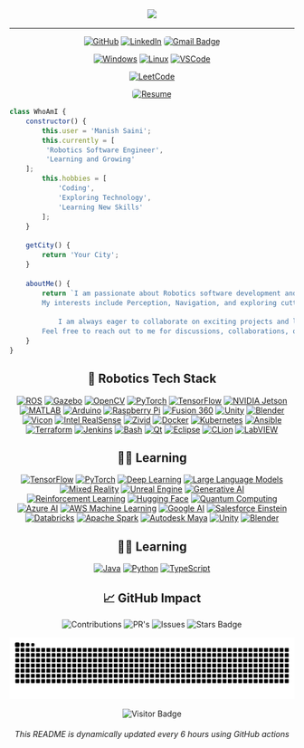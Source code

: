 

<!--

## Hi there 👋

[![Your GitHub stats](https://github-readme-stats.vercel.app/api?username=manishsaini0901&show_icons=true&theme=radical)](https://github.com/manishsaini0901/github-readme-stats)

![GitHub Stats](https://github-readme-stats.vercel.app/api?username=manishsaini0901&show_icons=true&theme=tokyonight&hide=prs,contribs&bg_color=00000000)
-->

<!--
**manishsaini0901/manishsaini0901** is a ✨ _special_ ✨ repository because its `README.md` (this file) appears on your GitHub profile.

Here are some ideas to get you started:


- 🔭 I’m currently working on myself and my code
- 🌱 I’m currently learning the Patience
- 👯 I’m looking to collaborate on SLAM projects
- 🤔 I’m looking for help with a Job Search
- 💬 Ask me about anything around SLAM
- 📫 How to reach me: manishsaini0901@gmail.com
- ⚡ Fun fact: I only exist in your reality

-->

<div align="center">
    <img src="https://readme-typing-svg.herokuapp.com?font=Helvetica&size=40&pause=9000&color=white&center=true&vCenter=true&width=435&lines=%F0%9F%91%8BHey+there+I'm+Manish!">
</div>

<hr>

<p align="center">
    <a href="https://github.com/manishsaini0901" target="_blank"><img alt="GitHub" src="https://img.shields.io/badge/-@manishsaini0901-181717?style=flat-square&logo=GitHub&logoColor=white"></a>
    <a href="https://www.linkedin.com/in/manishsaini0901" target="_blank"><img alt="LinkedIn" src="https://img.shields.io/badge/-manishsaini0901-0077B5?style=flat-square&logo=Linkedin&logoColor=white"></a>
    <a href="mailto:manishsaini0901@gmail.com"><img alt="Gmail Badge" src="https://img.shields.io/badge/-manishsaini0901@gmail.com-c14438?style=flat-square&logo=Gmail&logoColor=white" style="border-radius: 5px;"></a>
</p>

<p align="center">
    <a href="https://www.microsoft.com/windows" target="_blank"><img alt="Windows" src="https://img.shields.io/badge/OS-Windows-0078D6?style=flat-square&logo=windows&logoColor=white"></a>
    <a href="https://en.wikipedia.org/wiki/Linux" target="_blank"><img alt="Linux" src="https://img.shields.io/badge/OS-Linux-informational?style=flat-square&logo=linux&logoColor=white"></a>
    <a href="https://code.visualstudio.com/" target="_blank"><img alt="VSCode" src="https://img.shields.io/badge/Editor-VSCode-blue?style=flat-square&logo=visual-studio-code&logoColor=white"></a>
</p>

<p align="center">
    <a href="https://leetcode.com/manishsaini0901/" target="_blank"><img alt="LeetCode" src="https://img.shields.io/badge/LeetCode-manishsaini0901-FFA116?style=flat-square&logo=leetcode"></a>
</p>

<p align="center">
    <a href="https://manishsaini0901.github.io/resume/" target="_blank"><img alt="Resume" src="https://img.shields.io/badge/📄_Resume-Manish_Saini-informational?style=flat-square&color=YOUR_COLOR_HERE&logo=YOUR_LOGO_HERE&logoColor=white" style="border-radius: 5px;"></a>
</p>

```js
class WhoAmI {
    constructor() {
        this.user = 'Manish Saini';
        this.currently = [
         'Robotics Software Engineer',
         'Learning and Growing'
    ];
        this.hobbies = [
            'Coding',
            'Exploring Technology',
            'Learning New Skills'
        ];
    }

    getCity() {
        return 'Your City';
    }

    aboutMe() {
        return `I am passionate about Robotics software development and enjoy solving real-world problems through code.
        My interests include Perception, Navigation, and exploring cutting-edge technologies.

            I am always eager to collaborate on exciting projects and learn from others in the tech community.
        Feel free to reach out to me for discussions, collaborations, or just to say hi!`;
    }
}
```

<h2 align="center">🤖 Robotics Tech Stack</h2>

<p align="center">
    <a href="https://www.ros.org" target="_blank"><img alt="ROS" src="https://img.shields.io/badge/-ROS-22314E?style=flat-square&logo=ros&logoColor=white"></a>
    <a href="https://gazebosim.org" target="_blank"><img alt="Gazebo" src="https://img.shields.io/badge/-Gazebo-2C3E50?style=flat-square&logo=gazebo&logoColor=white"></a>
    <a href="https://www.openrobotics.org" target="_blank"><img alt="OpenCV" src="https://img.shields.io/badge/-OpenCV-5C3EE8?style=flat-square&logo=opencv&logoColor=white"></a>
    <a href="https://pytorch.org" target="_blank"><img alt="PyTorch" src="https://img.shields.io/badge/-PyTorch-EE4C2C?style=flat-square&logo=pytorch&logoColor=white"></a>
    <a href="https://www.tensorflow.org" target="_blank"><img alt="TensorFlow" src="https://img.shields.io/badge/-TensorFlow-FF6F00?style=flat-square&logo=tensorflow&logoColor=white"></a>
    <a href="https://www.nvidia.com/en-us/deep-learning-ai/robotics/" target="_blank"><img alt="NVIDIA Jetson" src="https://img.shields.io/badge/-NVIDIA%20Jetson-76B900?style=flat-square&logo=nvidia&logoColor=white"></a>
    <a href="https://www.mathworks.com/products/matlab.html" target="_blank"><img alt="MATLAB" src="https://img.shields.io/badge/-MATLAB-0076A8?style=flat-square&logo=mathworks&logoColor=white"></a>
    <a href="https://www.arduino.cc" target="_blank"><img alt="Arduino" src="https://img.shields.io/badge/-Arduino-00979D?style=flat-square&logo=arduino&logoColor=white"></a>
    <a href="https://www.raspberrypi.org" target="_blank"><img alt="Raspberry Pi" src="https://img.shields.io/badge/-Raspberry%20Pi-C51A4A?style=flat-square&logo=raspberry-pi&logoColor=white"></a>
    <a href="https://www.autodesk.com/products/fusion-360/overview" target="_blank"><img alt="Fusion 360" src="https://img.shields.io/badge/-Fusion%20360-0696D7?style=flat-square&logo=autodesk&logoColor=white"></a>
    <a href="https://www.unity.com" target="_blank"><img alt="Unity" src="https://img.shields.io/badge/-Unity-000000?style=flat-square&logo=unity&logoColor=white"></a>
    <a href="https://www.blender.org" target="_blank"><img alt="Blender" src="https://img.shields.io/badge/-Blender-F5792A?style=flat-square&logo=blender&logoColor=white"></a>
    <a href="https://www.vicon.com" target="_blank"><img alt="Vicon" src="https://img.shields.io/badge/-Vicon-005BAC?style=flat-square&logo=vicon&logoColor=white"></a>
    <a href="https://www.intelrealsense.com" target="_blank"><img alt="Intel RealSense" src="https://img.shields.io/badge/-Intel%20RealSense-0071C5?style=flat-square&logo=intel&logoColor=white"></a>
    <a href="https://www.zivid.com" target="_blank"><img alt="Zivid" src="https://img.shields.io/badge/-Zivid-0078D7?style=flat-square&logo=zivid&logoColor=white"></a>
    <a href="https://www.docker.com" target="_blank"><img alt="Docker" src="https://img.shields.io/badge/-Docker-2496ED?style=flat-square&logo=docker&logoColor=white"></a>
    <a href="https://kubernetes.io" target="_blank"><img alt="Kubernetes" src="https://img.shields.io/badge/-Kubernetes-326CE5?style=flat-square&logo=kubernetes&logoColor=white"></a>
    <a href="https://www.ansible.com" target="_blank"><img alt="Ansible" src="https://img.shields.io/badge/-Ansible-EE0000?style=flat-square&logo=ansible&logoColor=white"></a>
    <a href="https://www.terraform.io" target="_blank"><img alt="Terraform" src="https://img.shields.io/badge/-Terraform-623CE4?style=flat-square&logo=terraform&logoColor=white"></a>
    <a href="https://www.jenkins.io" target="_blank"><img alt="Jenkins" src="https://img.shields.io/badge/-Jenkins-D24939?style=flat-square&logo=jenkins&logoColor=white"></a>
    <a href="https://www.gnu.org/software/bash/" target="_blank"><img alt="Bash" src="https://img.shields.io/badge/-Bash-4EAA25?style=flat-square&logo=gnu-bash&logoColor=white"></a>
    <a href="https://www.qt.io" target="_blank"><img alt="Qt" src="https://img.shields.io/badge/-Qt-41CD52?style=flat-square&logo=qt&logoColor=white"></a>
    <a href="https://www.eclipse.org" target="_blank"><img alt="Eclipse" src="https://img.shields.io/badge/-Eclipse-2C2255?style=flat-square&logo=eclipse&logoColor=white"></a>
    <a href="https://www.jetbrains.com/clion/" target="_blank"><img alt="CLion" src="https://img.shields.io/badge/-CLion-000000?style=flat-square&logo=jetbrains&logoColor=white"></a>
    <a href="https://www.ni.com/en-us/shop/labview.html" target="_blank"><img alt="LabVIEW" src="https://img.shields.io/badge/-LabVIEW-FFDB00?style=flat-square&logo=labview&logoColor=black"></a>
</p>

<h2 align="center">👨‍💻 Learning</h2>

<p align="center">
    <a href="https://www.tensorflow.org" target="_blank"><img alt="TensorFlow" src="https://img.shields.io/badge/-TensorFlow-FF6F00?style=flat-square&logo=tensorflow&logoColor=white"></a>
    <a href="https://pytorch.org" target="_blank"><img alt="PyTorch" src="https://img.shields.io/badge/-PyTorch-EE4C2C?style=flat-square&logo=pytorch&logoColor=white"></a>
    <a href="https://www.deeplearning.ai" target="_blank"><img alt="Deep Learning" src="https://img.shields.io/badge/Deep%20Learning-000000?style=flat-square&logo=deeplearning-dot-ai&logoColor=white"></a>
    <a href="https://www.openai.com" target="_blank"><img alt="Large Language Models" src="https://img.shields.io/badge/LLMs-412991?style=flat-square&logo=openai&logoColor=white"></a>
    <a href="https://www.microsoft.com/en-us/mixed-reality" target="_blank"><img alt="Mixed Reality" src="https://img.shields.io/badge/Mixed%20Reality-0078D7?style=flat-square&logo=microsoft&logoColor=white"></a>
    <a href="https://www.unrealengine.com" target="_blank"><img alt="Unreal Engine" src="https://img.shields.io/badge/Unreal%20Engine-313131?style=flat-square&logo=unreal-engine&logoColor=white"></a>
    <a href="https://www.openai.com/research/dall-e" target="_blank"><img alt="Generative AI" src="https://img.shields.io/badge/Generative%20AI-FF6F00?style=flat-square&logo=openai&logoColor=white"></a>
    <a href="https://www.gymlibrary.dev" target="_blank"><img alt="Reinforcement Learning" src="https://img.shields.io/badge/Reinforcement%20Learning-008080?style=flat-square&logo=python&logoColor=white"></a>
    <a href="https://huggingface.co" target="_blank"><img alt="Hugging Face" src="https://img.shields.io/badge/Hugging%20Face-FFCC00?style=flat-square&logo=huggingface&logoColor=black"></a>
    <a href="https://www.ibm.com/products/quantum-computing" target="_blank"><img alt="Quantum Computing" src="https://img.shields.io/badge/Quantum%20Computing-000000?style=flat-square&logo=ibm&logoColor=white"></a>
    <a href="https://www.microsoft.com/en-us/ai" target="_blank"><img alt="Azure AI" src="https://img.shields.io/badge/Azure%20AI-0078D4?style=flat-square&logo=microsoftazure&logoColor=white"></a>
    <a href="https://aws.amazon.com/machine-learning/" target="_blank"><img alt="AWS Machine Learning" src="https://img.shields.io/badge/AWS%20Machine%20Learning-FF9900?style=flat-square&logo=amazonaws&logoColor=white"></a>
    <a href="https://cloud.google.com/ai" target="_blank"><img alt="Google AI" src="https://img.shields.io/badge/Google%20AI-4285F4?style=flat-square&logo=google&logoColor=white"></a>
    <a href="https://www.salesforce.com/products/einstein/" target="_blank"><img alt="Salesforce Einstein" src="https://img.shields.io/badge/Salesforce%20Einstein-00A1E0?style=flat-square&logo=salesforce&logoColor=white"></a>
    <a href="https://www.databricks.com" target="_blank"><img alt="Databricks" src="https://img.shields.io/badge/Databricks-FF3621?style=flat-square&logo=databricks&logoColor=white"></a>
    <a href="https://www.apache.org" target="_blank"><img alt="Apache Spark" src="https://img.shields.io/badge/Apache%20Spark-E25A1C?style=flat-square&logo=apachespark&logoColor=white"></a>
    <a href="https://www.autodesk.com/products/maya/overview" target="_blank"><img alt="Autodesk Maya" src="https://img.shields.io/badge/Autodesk%20Maya-0696D7?style=flat-square&logo=autodesk&logoColor=white"></a>
    <a href="https://www.unity.com" target="_blank"><img alt="Unity" src="https://img.shields.io/badge/Unity-000000?style=flat-square&logo=unity&logoColor=white"></a>
    <a href="https://www.blender.org" target="_blank"><img alt="Blender" src="https://img.shields.io/badge/Blender-F5792A?style=flat-square&logo=blender&logoColor=white"></a>

<h2 align="center">👨‍💻 Learning</h2>

<p align="center">
    <a href="https://www.java.com" target="_blank"><img alt="Java" src="https://img.shields.io/badge/Java-orange?style=flat-square&logo=java&logoColor=white"></a>
    <a href="https://www.python.org" target="_blank"><img alt="Python" src="https://img.shields.io/badge/Python-black?style=flat-square&logo=python&logoColor=blue"></a>
    <a href="https://www.typescriptlang.org" target="_blank"><img alt="TypeScript" src="https://img.shields.io/badge/TypeScript-3178C6?style=flat-square&logo=typescript&logoColor=white"></a>
</p>

<h2 align="center">📈 GitHub Impact</h2>
	  
<p align="center">
  <img alt="Contributions" src="https://img.shields.io/static/v1?label=Contributions&message=2114&color=2b9348&logo=github&style=flat-square">
  <img alt="PR's" src="https://img.shields.io/static/v1?label=PR's&message=57&color=2b9348&logo=github&style=flat-square">
  <img alt="Issues" src="https://img.shields.io/static/v1?label=Issues&message=53&color=2b9348&logo=github&style=flat-square">
  <img alt="Stars Badge" src="https://img.shields.io/github/stars/chrisbanas?style=flat-square&logo=github&color=2b9348">
</p>  

![Snake animation](https://github.com/chrisbanas/chrisbanas/blob/output/github-contribution-grid-snake.svg)

<p align="center">
  <img alt="Visitor Badge" src="https://visitor-badge.laobi.icu/badge?page_id=chrisbanas.chrisbanas">
</p>

<h6 align="center">This README is dynamically updated every 6 hours using GitHub actions</h6
